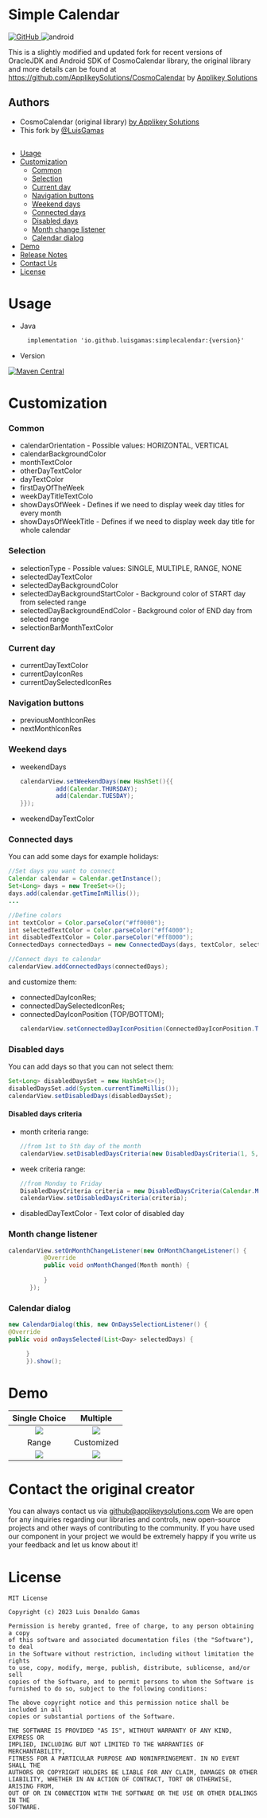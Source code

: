 # Simple Calendar

[![GitHub](https://img.shields.io/github/license/LuisGamas/SimpleCalendar?style=for-the-badge&logo=opensourceinitiative&logoColor=%23000000&labelColor=%23FFFFFF)
](https://opensource.org/license/mit/)
<img alt='android' src='https://img.shields.io/badge/Android_Library-100000?style=for-the-badge&logo=android&logoColor=88FF8C&labelColor=FFFFFF&color=494949'/></a>


This is a slightly modified and updated fork for recent versions of OracleJDK and Android SDK of CosmoCalendar library, the original library and more details can be found at https://github.com/ApplikeySolutions/CosmoCalendar by [Applikey Solutions](https://applikeysolutions.com)


## Authors

- CosmoCalendar (original library) [by Applikey Solutions](https://applikeysolutions.com/)
- This fork by [@LuisGamas](https://github.com/LuisGamas)

##

* [Usage](#usage)
* [Customization](#customization)
  * [Common](#common)
  * [Selection](#selection)
  * [Current day](#current-day)
  * [Navigation buttons](#navigation-buttons)
  * [Weekend days](#weekend-days)
  * [Connected days](#connected-days)
  * [Disabled days](#disabled-days)
  * [Month change listener](#month-change-listener)
  * [Calendar dialog](#calendar-dialog)
* [Demo](#demo)
* [Release Notes](#release-notes)
* [Contact Us](#contact-us)
* [License](#license)


# Usage

* Java
  ```xml
    implementation 'io.github.luisgamas:simplecalendar:{version}'
  ```

* Version

[![Maven Central](https://img.shields.io/maven-central/v/io.github.luisgamas/simplecalendar?style=for-the-badge)](https://central.sonatype.com/artifact/io.github.luisgamas/simplecalendar)



# Customization

### Common
* calendarOrientation - Possible values: HORIZONTAL, VERTICAL
* calendarBackgroundColor
* monthTextColor
* otherDayTextColor
* dayTextColor
* firstDayOfTheWeek
* weekDayTitleTextColo
* showDaysOfWeek - Defines if we need to display week day titles for every month
* showDaysOfWeekTitle - Defines if we need to display week day title for whole calendar

### Selection
* selectionType - Possible values: SINGLE, MULTIPLE, RANGE, NONE
* selectedDayTextColor
* selectedDayBackgroundColor
* selectedDayBackgroundStartColor - Background color of START day from selected range
* selectedDayBackgroundEndColor - Background color of END day from selected range
* selectionBarMonthTextColor

### Current day
* currentDayTextColor
* currentDayIconRes
* currentDaySelectedIconRes

### Navigation buttons
* previousMonthIconRes
* nextMonthIconRes

### Weekend days
* weekendDays
  ```java
  calendarView.setWeekendDays(new HashSet(){{
            add(Calendar.THURSDAY);
            add(Calendar.TUESDAY);
  }});
  ```

* weekendDayTextColor

### Connected days
You can add some days for example holidays:
  ```java
  //Set days you want to connect
  Calendar calendar = Calendar.getInstance();
  Set<Long> days = new TreeSet<>();
  days.add(calendar.getTimeInMillis());
  ...
  
  //Define colors
  int textColor = Color.parseColor("#ff0000");
  int selectedTextColor = Color.parseColor("#ff4000");
  int disabledTextColor = Color.parseColor("#ff8000");
  ConnectedDays connectedDays = new ConnectedDays(days, textColor, selectedTextColor, disabledTextColor);

  //Connect days to calendar
  calendarView.addConnectedDays(connectedDays);
  ```
and customize them:
* connectedDayIconRes;
* connectedDaySelectedIconRes;
* connectedDayIconPosition (TOP/BOTTOM);
  ```java
  calendarView.setConnectedDayIconPosition(ConnectedDayIconPosition.TOP);
  ```

### Disabled days
You can add days so that you can not select them:
  ```java
  Set<Long> disabledDaysSet = new HashSet<>();
  disabledDaysSet.add(System.currentTimeMillis());
  calendarView.setDisabledDays(disabledDaysSet);
  ```
#### Disabled days criteria
- month criteria range:
  ```java
  //from 1st to 5th day of the month
  calendarView.setDisabledDaysCriteria(new DisabledDaysCriteria(1, 5, DisabledDaysCriteriaType.DAYS_OF_MONTH)); 
  ```
- week criteria range:
  ```java
  //from Monday to Friday
  DisabledDaysCriteria criteria = new DisabledDaysCriteria(Calendar.MONDAY, Calendar.FRIDAY, DisabledDaysCriteriaType.DAYS_OF_WEEK);
  calendarView.setDisabledDaysCriteria(criteria);
  ```

* disabledDayTextColor - Text color of disabled day

### Month change listener
  ```java
  calendarView.setOnMonthChangeListener(new OnMonthChangeListener() {
            @Override
            public void onMonthChanged(Month month) {
                
            }
        });
  ```

### Calendar dialog
   ```java
   new CalendarDialog(this, new OnDaysSelectionListener() {
@Override
public void onDaysSelected(List<Day> selectedDays) {

        }
        }).show();
   ```
# Demo
Single Choice             |  Multiple
:-------------------------:|:-------------------------:
![](pictures/Calendar-single_2.jpg)  |  ![](pictures/Calendar-multiple-years_2.jpg)
Range             |  Customized
![](pictures/Calendar-range-years_2.jpg)  |  ![](pictures/Calendar-dialogue-dark_2.jpg)

# Contact the original creator

You can always contact us via github@applikeysolutions.com We are open for any inquiries regarding our libraries and controls, new open-source projects and other ways of contributing to the community. If you have used our component in your project we would be extremely happy if you write us your feedback and let us know about it!

# License

	MIT License

	Copyright (c) 2023 Luis Donaldo Gamas

	Permission is hereby granted, free of charge, to any person obtaining a copy
	of this software and associated documentation files (the "Software"), to deal
	in the Software without restriction, including without limitation the rights
	to use, copy, modify, merge, publish, distribute, sublicense, and/or sell
	copies of the Software, and to permit persons to whom the Software is
	furnished to do so, subject to the following conditions:

	The above copyright notice and this permission notice shall be included in all
	copies or substantial portions of the Software.

	THE SOFTWARE IS PROVIDED "AS IS", WITHOUT WARRANTY OF ANY KIND, EXPRESS OR
	IMPLIED, INCLUDING BUT NOT LIMITED TO THE WARRANTIES OF MERCHANTABILITY,
	FITNESS FOR A PARTICULAR PURPOSE AND NONINFRINGEMENT. IN NO EVENT SHALL THE
	AUTHORS OR COPYRIGHT HOLDERS BE LIABLE FOR ANY CLAIM, DAMAGES OR OTHER
	LIABILITY, WHETHER IN AN ACTION OF CONTRACT, TORT OR OTHERWISE, ARISING FROM,
	OUT OF OR IN CONNECTION WITH THE SOFTWARE OR THE USE OR OTHER DEALINGS IN THE
	SOFTWARE.
